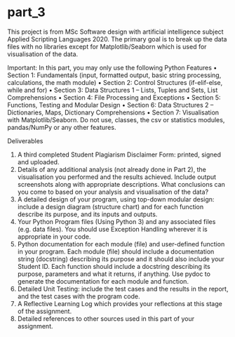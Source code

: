 # part_3

This project is from MSc Software design with artificial intelligence subject Applied Scripting Languages 2020. The primary goal is to break up the data files with no libraries except for Matplotlib/Seaborn which is used for visualisation of the data. 

Important: In this part, you may only use the following Python Features
  • Section 1: Fundamentals (input, formatted output, basic string processing, calculations, the math module)
  • Section 2: Control Structures (if-elif-else, while and for)
  • Section 3: Data Structures 1 – Lists, Tuples and Sets, List Comprehensions
  • Section 4: File Processing and Exceptions
  • Section 5: Functions, Testing and Modular Design
  • Section 6: Data Structures 2 – Dictionaries, Maps, Dictionary Comprehensions
  • Section 7: Visualisation with Matplotlib/Seaborn.
Do not use, classes, the csv or statistics modules, pandas/NumPy or any other features.

Deliverables
  1. A third completed Student Plagiarism Disclaimer Form: printed, signed and uploaded.
  2. Details of any additional analysis (not already done in Part 2), the visualisation you performed and the results achieved. Include output screenshots along with appropriate descriptions. What conclusions can you come to based on your analysis and visualisation of the data?
  3. A detailed design of your program, using top-down modular design: include a design diagram (structure chart) and for each function describe its purpose, and its inputs and outputs.
  4. Your Python Program files (Using Python 3) and any associated files (e.g. data files). You should use Exception Handling wherever it is appropriate in your code.
  5. Python documentation for each module (file) and user-defined function in your program. Each module (file) should include a documentation string (docstring) describing its purpose and it should also include your Student ID. Each function should include a docstring describing its purpose, parameters and what it returns, if anything. Use pydoc to generate the documentation for each module and function.
  6. Detailed Unit Testing: include the test cases and the results in the report, and the test cases with the program code.
  7. A Reflective Learning Log which provides your reflections at this stage of the assignment.
  8. Detailed references to other sources used in this part of your assignment. 
